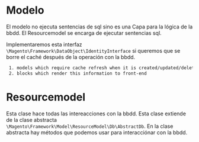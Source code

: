 # Modelo

El modelo no ejecuta sentencias de sql sino es una Capa para la lógica de la bbdd. 
El Resourcemodel se encarga de ejecutar sentencias sql. 

Implementaremos esta interfaz `\Magento\Framework\DataObject\IdentityInterface` si queremos que se borre el caché después de la operación con la bbdd. 

```bash
 1. models which require cache refresh when it is created/updated/deleted
 2. blocks which render this information to front-end
```

# Resourcemodel

Esta clase hace todas las intereacciones con la bbdd. Esta clase extiende de la clase abstracta `\Magento\Framework\Model\ResourceModel\Db\AbstractDb`.
En la clase abstracta hay métodos que podemos usar para interacciónar con la bbdd.  